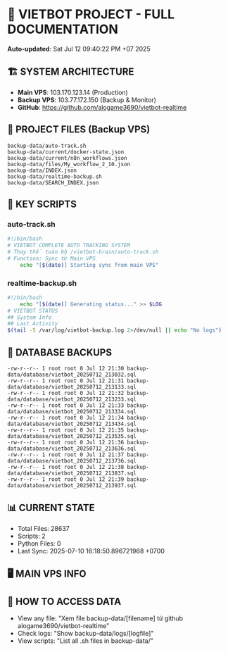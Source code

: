 # 🤖 VIETBOT PROJECT - FULL DOCUMENTATION
**Auto-updated**: Sat Jul 12 09:40:22 PM +07 2025

## 🏗️ SYSTEM ARCHITECTURE
- **Main VPS**: 103.170.123.14 (Production)
- **Backup VPS**: 103.77.172.150 (Backup & Monitor)
- **GitHub**: https://github.com/alogame3690/vietbot-realtime

## 📁 PROJECT FILES (Backup VPS)
```
backup-data/auto-track.sh
backup-data/current/docker-state.json
backup-data/current/n8n_workflows.json
backup-data/files/My_workflow_2_10.json
backup-data/INDEX.json
backup-data/realtime-backup.sh
backup-data/SEARCH_INDEX.json
```

## 🔧 KEY SCRIPTS
### auto-track.sh
```bash
#!/bin/bash
# VIETBOT COMPLETE AUTO TRACKING SYSTEM
# Thay thế toàn bộ /vietbot-brain/auto-track.sh
# Function: Sync từ Main VPS
    echo "[$(date)] Starting sync from main VPS"
```
### realtime-backup.sh
```bash
#!/bin/bash
    echo "[$(date)] Generating status..." >> $LOG
# VIETBOT STATUS
## System Info
## Last Activity
$(tail -5 /var/log/vietbot-backup.log 2>/dev/null || echo "No logs")
```

## 💾 DATABASE BACKUPS
```
-rw-r--r-- 1 root root 0 Jul 12 21:30 backup-data/database/vietbot_20250712_213032.sql
-rw-r--r-- 1 root root 0 Jul 12 21:31 backup-data/database/vietbot_20250712_213133.sql
-rw-r--r-- 1 root root 0 Jul 12 21:32 backup-data/database/vietbot_20250712_213233.sql
-rw-r--r-- 1 root root 0 Jul 12 21:33 backup-data/database/vietbot_20250712_213334.sql
-rw-r--r-- 1 root root 0 Jul 12 21:34 backup-data/database/vietbot_20250712_213434.sql
-rw-r--r-- 1 root root 0 Jul 12 21:35 backup-data/database/vietbot_20250712_213535.sql
-rw-r--r-- 1 root root 0 Jul 12 21:36 backup-data/database/vietbot_20250712_213636.sql
-rw-r--r-- 1 root root 0 Jul 12 21:37 backup-data/database/vietbot_20250712_213736.sql
-rw-r--r-- 1 root root 0 Jul 12 21:38 backup-data/database/vietbot_20250712_213837.sql
-rw-r--r-- 1 root root 0 Jul 12 21:39 backup-data/database/vietbot_20250712_213937.sql
```

## 📊 CURRENT STATE
- Total Files: 28637
- Scripts: 2
- Python Files: 0
- Last Sync: 2025-07-10 16:18:50.896721968 +0700

## 🖥️ MAIN VPS INFO


## 🚨 HOW TO ACCESS DATA
- View any file: "Xem file backup-data/[filename] từ github alogame3690/vietbot-realtime"
- Check logs: "Show backup-data/logs/[logfile]"
- View scripts: "List all .sh files in backup-data/"
